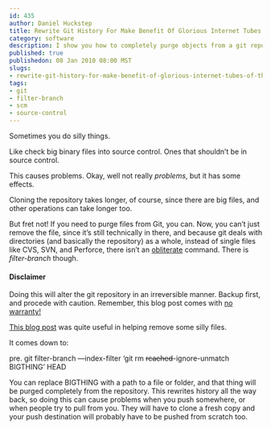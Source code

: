 ```yaml
--- 
id: 435
author: Daniel Huckstep
title: Rewrite Git History For Make Benefit Of Glorious Internet Tubes Of The World
category: software
description: I show you how to completely purge objects from a git repository. Use with care!
published: true
publishedon: 08 Jan 2010 08:00 MST
slugs: 
- rewrite-git-history-for-make-benefit-of-glorious-internet-tubes-of-the-world
tags: 
- git
- filter-branch
- scm
- source-control
---
```

Sometimes you do silly things.

Like check big binary files into source control. Ones that shouldn’t be
in source control.

This causes problems. Okay, well not really *problems*, but it has some
effects.

Cloning the repository takes longer, of course, since there are big
files, and other operations can take longer too.

But fret not! If you need to purge files from Git, you can. Now, you
can’t just remove the file, since it’s still technically in there, and
because git deals with directories (and basically the repository) as a
whole, instead of single files like CVS, SVN, and Perforce, there isn’t
an
[obliterate](http://www.perforce.com/perforce/doc.091/manuals/cmdref/obliterate.html)
command. There is *filter-branch* though.

#### Disclaimer

Doing this will alter the git repository in an irreversible manner.
Backup first, and procede with caution. Remember, this blog post comes
with [no warranty!](http://blog.darkhax.com/disclaimer)

[This blog
post](http://mocra.com/blog/2009/05/21/rewriting-history-in-git/) was
quite useful in helping remove some silly files.

It comes down to:

pre. git filter-branch —index-filter ‘git rm ~~rcached~~-ignore-unmatch
BIGTHING’ HEAD

You can replace BIGTHING with a path to a file or folder, and that thing
will be purged completely from the repository. This rewrites history all
the way back, so doing this can cause problems when you push somewhere,
or when people try to pull from you. They will have to clone a fresh
copy and your push destination will probably have to be pushed from
scratch too.